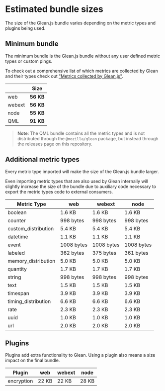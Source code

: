 # Estimated bundle sizes

The size of the Glean.js bundle varies depending on the metric types and plugins being used.

## Minimum bundle

The minimum bundle is the Glean.js bundle without any user defined metric types or custom pings.

To check out a comprehensive list of which metrics are collected by Glean and their types check out
["Metrics collected by Glean.js"](https://github.com/mozilla/glean.js/blob/main/docs/reference/metrics.md).

<!-- ! -->
|| Size |
|--|--|
|web|**56 KB**|
|webext|**56 KB**|
|node|**55 KB**|
|QML|**91 KB**|
<!-- ! -->

> **Note**: The QML bundle contains all the metric types and is not distributed through the
> `@mozilla/glean` package, but instead through the releases page on this repository.

## Additional metric types

Every metric type imported will make the size of the Glean.js bundle larger.

Even importing metric types that are also used by Glean internally will slightly increase
the size of the bundle due to auxiliary code necessary to export the metric types code
to external consumers.

<!-- ! -->
|Metric Type| web|webext|node|
|--|--|--|--|
|boolean|1.6 KB |1.6 KB |1.6 KB |
|counter|998 bytes |998 bytes |998 bytes |
|custom_distribution|5.4 KB |5.4 KB |5.4 KB |
|datetime|1.1 KB |1.1 KB |1.1 KB |
|event|1008 bytes |1008 bytes |1008 bytes |
|labeled|362 bytes |375 bytes |361 bytes |
|memory_distribution|5.0 KB |5.0 KB |5.0 KB |
|quantity|1.7 KB |1.7 KB |1.7 KB |
|string|998 bytes |998 bytes |998 bytes |
|text|1.5 KB |1.5 KB |1.5 KB |
|timespan|3.9 KB |3.9 KB |3.9 KB |
|timing_distribution|6.6 KB |6.6 KB |6.6 KB |
|rate|2.3 KB |2.3 KB |2.3 KB |
|uuid|1.0 KB |1.0 KB |1.0 KB |
|url|2.0 KB |2.0 KB |2.0 KB |
<!-- ! -->

## Plugins

Plugins add extra functionality to Glean.
Using a plugin also means a size impact on the final bundle.

<!-- ! -->
|Plugin| web|webext|node|
|--|--|--|--|
|encryption|22 KB |22 KB |28 KB |
<!-- ! -->
